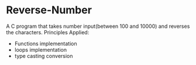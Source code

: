 # Reverse-Number
A C program that takes number input(between 100 and 10000) and reverses the characters.
Principles Applied:
- Functions implementation
- loops implementation
- type casting conversion 
